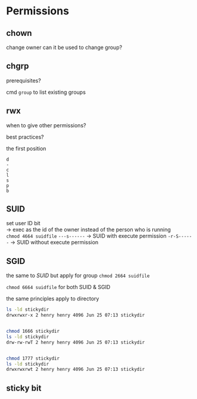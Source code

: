 # Permissions

## chown

change owner
can it be used to change group?

## chgrp

prerequisites?

cmd `group` to list existing groups

## rwx

when to give other permissions?

best practices?

the first position

```text
d
-
c
l
s
p
b
```

## SUID

set user ID bit \
-> exec as the id of the owner instead of the person who is running \
`chmod 4664 suidfile`
`---s------` -> SUID with execute permission
`-r-S------` -> SUID without execute permission

## SGID

the same to *SUID* but apply for group
`chmod 2664 suidfile`

`chmod 6664 suidfile` for both SUID & SGID

the same principles apply to directory

```bash
ls -ld stickydir 
drwxrwxr-x 2 henry henry 4096 Jun 25 07:13 stickydir


chmod 1666 stickydir 
ls -ld stickydir
drw-rw-rwT 2 henry henry 4096 Jun 25 07:13 stickydir


chmod 1777 stickydir 
ls -ld stickydir
drwxrwxrwt 2 henry henry 4096 Jun 25 07:13 stickydir
```

## sticky bit
